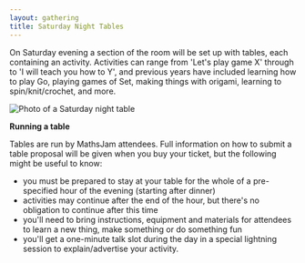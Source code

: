 ```yaml
---
layout: gathering
title: Saturday Night Tables
---
```


On Saturday evening a section of the room will be set up with tables, each containing an activity. Activities can range from 'Let's play game X' through to 'I will teach you how to Y', and previous years have included learning how to play Go, playing games of Set, making things with origami, learning to spin/knit/crochet, and more.

![Photo of a Saturday night table](https://mathsjam.com/assets/images/gathering/SatTables2.jpg)

**Running a table**

Tables are run by MathsJam attendees. Full information on how to submit a table proposal will be given when you buy your ticket, but the following might be useful to know:

- you must be prepared to stay at your table for the whole of a pre-specified hour of the evening (starting after dinner)
- activities may continue after the end of the hour, but there's no obligation to continue after this time
- you'll need to bring instructions, equipment and materials for attendees to learn a new thing, make something or do something fun
- you'll get a one-minute talk slot during the day in a special lightning session to explain/advertise your activity.
